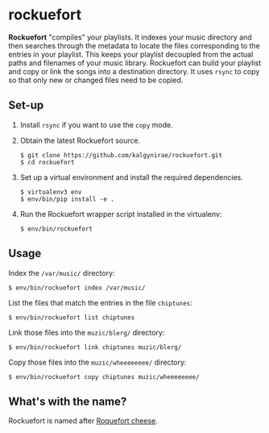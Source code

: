rockuefort
==========

**Rockuefort** "compiles" your playlists. It indexes your music
directory and then searches through the metadata to locate the files
corresponding to the entries in your playlist. This keeps your playlist
decoupled from the actual paths and filenames of your music library.
Rockuefort can build your playlist and copy or link the songs into a
destination directory. It uses `rsync` to copy so that only new or
changed files need to be copied.

Set-up
------

1.  Install `rsync` if you want to use the `copy` mode.

2.  Obtain the latest Rockuefort source.

        $ git clone https://github.com/kalgynirae/rockuefort.git
        $ cd rockuefort

3.  Set up a virtual environment and install the required dependencies.

        $ virtualenv3 env
        $ env/bin/pip install -e .

4.  Run the Rockuefort wrapper script installed in the virtualenv:

        $ env/bin/rockuefort

Usage
-----

Index the `/var/music/` directory:

    $ env/bin/rockuefort index /var/music/

List the files that match the entries in the file `chiptunes`:

    $ env/bin/rockuefort list chiptunes

Link those files into the `muzic/blerg/` directory:

    $ env/bin/rockuefort link chiptunes muzic/blerg/

Copy those files into the `muzic/wheeeeeeee/` directory:

    $ env/bin/rockuefort copy chiptunes muzic/wheeeeeeee/

What's with the name?
---------------------

Rockuefort is named after [Roquefort cheese].

[Quod Libet]: https://code.google.com/p/quodlibet/
[Roquefort cheese]: https://en.wikipedia.org/wiki/Roquefort
